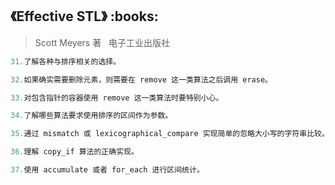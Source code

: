<h2>《Effective STL》 :books: </h2> 

> Scott Meyers 著    电子工业出版社

```c++
31.了解各种与排序相关的选择。

32.如果确实需要删除元素，则需要在 remove 这一类算法之后调用 erase。

33.对包含指针的容器使用 remove 这一类算法时要特别小心。

34.了解哪些算法要求使用排序的区间作为参数。

35.通过 mismatch 或 lexicographical_compare 实现简单的忽略大小写的字符串比较。

36.理解 copy_if 算法的正确实现。

37.使用 accumulate 或者 for_each 进行区间统计。
```
